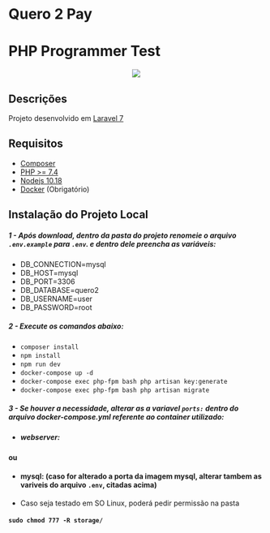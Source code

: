 # Quero 2 Pay
PHP Programmer Test
=======
<p align="center"><img src="https://www.quero2pay.com.br/wp-content/uploads/2021/03/Quero2Pay_logo.svg"></p>


## Descrições

Projeto desenvolvido em [Laravel 7](https://laravel.com/docs/8.x)

## Requisitos

* [Composer](https://getcomposer.org/)
* [PHP >= 7.4](https://www.php.net/)
* [Nodejs 10.18](https://nodejs.org/en/)
* [Docker](https://www.docker.com/) (Obrigatório)


## Instalação do Projeto Local
##### 1 - Após download, dentro da pasta do projeto renomeie o arquivo ```.env.example``` para ```.env```.  e dentro dele preencha as variáveis:

* DB_CONNECTION=mysql
* DB_HOST=mysql
* DB_PORT=3306
* DB_DATABASE=quero2
* DB_USERNAME=user
* DB_PASSWORD=root

##### 2 - Execute os comandos abaixo:
* ```composer install```
* ```npm install```
* ```npm run dev```
* ```docker-compose up -d```
* ```docker-compose exec php-fpm bash php artisan key:generate```
* ```docker-compose exec php-fpm bash php artisan migrate```

##### 3 - Se houver a necessidade, alterar as a variavel ```ports:``` dentro do arquivo docker-compose.yml referente ao container utilizado:

* ##### webserver:
#### ou
* #### mysql: (caso for alterado a porta da imagem mysql, alterar tambem as variveis do arquivo ```.env```, citadas acima)

* Caso seja testado em SO Linux, poderá pedir permissão na pasta
#### ```sudo chmod 777 -R storage/```
